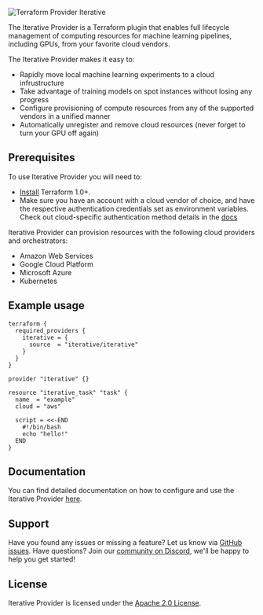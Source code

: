 ![Terraform Provider Iterative](https://static.iterative.ai/img/cml/banner-terraform.png)

The Iterative Provider is a Terraform plugin that enables full lifecycle
management of computing resources for machine learning pipelines, including GPUs, from your favorite cloud vendors.

The Iterative Provider makes it easy to:

- Rapidly move local machine learning experiments to a cloud infrustructure
- Take advantage of training models on spot instances without losing any progress
- Configure provisioning of compute resources from any of the supported vendors in a unified manner
- Automatically unregister and remove cloud resources (never forget to turn your GPU off again)

## Prerequisites

To use Iterative Provider you will need to:

- [Install](https://learn.hashicorp.com/tutorials/terraform/install-cli#install-terraform) Terraform 1.0+.
- Make sure you have an account with a cloud vendor of choice, and have the respective authentication credentials set as environment variables. Check out cloud-specific authentication method details in the [docs](<(https://registry.terraform.io/providers/iterative/iterative/latest)>)

Iterative Provider can provision resources with the following cloud providers and orchestrators:

- Amazon Web Services
- Google Cloud Platform
- Microsoft Azure
- Kubernetes

## Example usage

```
terraform {
  required_providers {
    iterative = {
      source  = "iterative/iterative"
    }
  }
}

provider "iterative" {}

resource "iterative_task" "task" {
  name  = "example"
  cloud = "aws"

  script = <<-END
    #!/bin/bash
    echo "hello!"
  END
}
```

## Documentation

You can find detailed documentation on how to configure and use the Iterative Provider [here](https://registry.terraform.io/providers/iterative/iterative/latest).

## Support

Have you found any issues or missing a feature? Let us know via [GitHub issues](https://github.com/iterative/terraform-provider-iterative/issues). Have questions? Join our [community on Discord](https://discord.com/invite/dvwXA2N), we'll be happy to help you get started!

## License

Iterative Provider is licensed under the [Apache 2.0 License](LICENSE).
